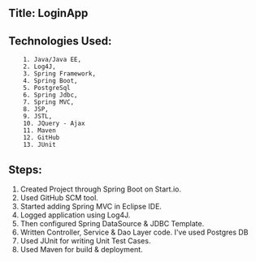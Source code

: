 Title: LoginApp 
------------------

Technologies Used: 
------------------
		1. Java/Java EE, 
		2. Log4J, 
		3. Spring Framework, 
		4. Spring Boot,  
		5. PostgreSql
		6. Spring Jdbc, 
		7. Spring MVC,
		8. JSP,
		9. JSTL,
		10. JQuery - Ajax
		11. Maven
		12. GitHub
		13. JUnit

Steps: 
------------------
 1. Created Project through Spring Boot on Start.io.
 2. Used GitHub SCM tool.
 3. Started adding Spring MVC in Eclipse IDE.
 4. Logged application using Log4J.
 5. Then configured Spring DataSource & JDBC Template.
 6. Written Controller, Service & Dao Layer code. I've used Postgres DB
 7. Used JUnit for writing Unit Test Cases.
 8. Used Maven for build & deployment. 